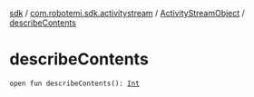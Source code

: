 [sdk](../../index.md) / [com.robotemi.sdk.activitystream](../index.md) / [ActivityStreamObject](index.md) / [describeContents](./describe-contents.md)

# describeContents

`open fun describeContents(): `[`Int`](https://kotlinlang.org/api/latest/jvm/stdlib/kotlin/-int/index.html)
